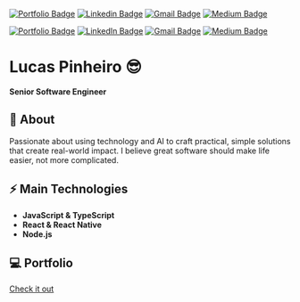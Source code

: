 [![Portfolio Badge](https://img.shields.io/badge/Portfolio-%23000000.svg?style=flat-square&logo=googlechrome&logoColor=white)](https://lucaspinheirogit.github.io/lucas-pinheiro/)
[![Linkedin Badge](https://img.shields.io/badge/-LinkedIn-blue?style=flat-square&logo=Linkedin&logoColor=white&link=https://www.linkedin.com/in/lucas-pinheiro-oficial/)](https://www.linkedin.com/in/lucas-pinheiro-oficial/)
[![Gmail Badge](https://img.shields.io/badge/-Gmail-c14438?style=flat-square&logo=Gmail&logoColor=white&link=mailto:lucaspinheiroifsul@gmail.com)](mailto:lucaspinheiroifsul@gmail.com)
[![Medium Badge](https://img.shields.io/badge/Medium-%2312100E.svg?style=flat-square&logo=medium&logoColor=white)](https://medium.com/@lucas_pinheiro)

[![Portfolio Badge](https://img.shields.io/badge/Portfolio-%2300C896.svg?style=flat-square&logo=googlechrome&logoColor=white)](https://lucaspinheirogit.github.io/lucas-pinheiro/)
[![LinkedIn Badge](https://img.shields.io/badge/-LinkedIn-%230077B5?style=flat-square&logo=Linkedin&logoColor=white)](https://www.linkedin.com/in/lucas-pinheiro-oficial/)
[![Gmail Badge](https://img.shields.io/badge/-Gmail-c14438?style=flat-square&logo=Gmail&logoColor=white)](mailto:lucaspinheiroifsul@gmail.com)
[![Medium Badge](https://img.shields.io/badge/Medium-white?style=flat-square&logo=medium&logoColor=black)](https://medium.com/@lucas_pinheiro)


# Lucas Pinheiro 😎  
**Senior Software Engineer**

## 🧐 About  
Passionate about using technology and AI to craft practical, simple solutions that create real-world impact. I believe great software should make life easier, not more complicated.

## ⚡ Main Technologies  
- **JavaScript & TypeScript**  
- **React & React Native**  
- **Node.js**

## 💻 Portfolio
[Check it out](https://lucaspinheirogit.github.io/lucas-pinheiro/)

<!--
**lucaspinheirogit/lucaspinheirogit** is a ✨ _special_ ✨ repository because its `README.md` (this file) appears on your GitHub profile.

Here are some ideas to get you started:

- 🔭 I’m currently working on ...
- 🌱 I’m currently learning ...
- 👯 I’m looking to collaborate on ...
- 🤔 I’m looking for help with ...
- 💬 Ask me about ...
- 📫 How to reach me: ...
- 😄 Pronouns: ...
- ⚡ Fun fact: ...
-->
